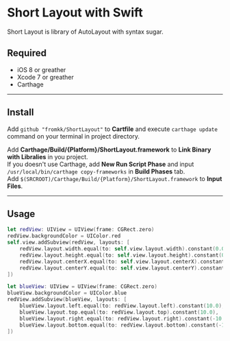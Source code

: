# Short Layout with Swift

Short Layout is library of AutoLayout with syntax sugar.

## Required

- iOS 8 or greather
- Xcode 7 or greather
- Carthage

---

## Install

Add `github "fromkk/ShortLayout"` to **Cartfile** and execute `carthage update` command on your terminal in project directory.  

Add **Carthage/Build/{Platform}/ShortLayout.framework** to **Link Binary with Libralies** in you project.  
If you doesn't use Carthage, add **New Run Script Phase** and input `/usr/local/bin/carthage copy-frameworks` in **Build Phases** tab.  
Add `$(SRCROOT)/Carthage/Build/{Platform}/ShortLayout.framework` to **Input Files**.

---

## Usage

```swift
let redView: UIView = UIView(frame: CGRect.zero)
redView.backgroundColor = UIColor.red
self.view.addSubview(redView, layouts: [
    redView.layout.width.equal(to: self.view.layout.width).constant(0.0),
    redView.layout.height.equal(to: self.view.layout.height).constant(0.0),
    redView.layout.centerX.equal(to: self.view.layout.centerX).constant(0.0),
    redView.layout.centerY.equal(to: self.view.layout.centerY).constant(0.0)
])

let blueView: UIView = UIView(frame: CGRect.zero)
blueView.backgroundColor = UIColor.blue
redView.addSubview(blueView, layouts: [
    blueView.layout.left.equal(to: redView.layout.left).constant(10.0),
    blueView.layout.top.equal(to: redView.layout.top).constant(10.0),
    blueView.layout.right.equal(to: redView.layout.right).constant(-10.0),
    blueView.layout.bottom.equal(to: redView.layout.bottom).constant(-10.0),
])
```
